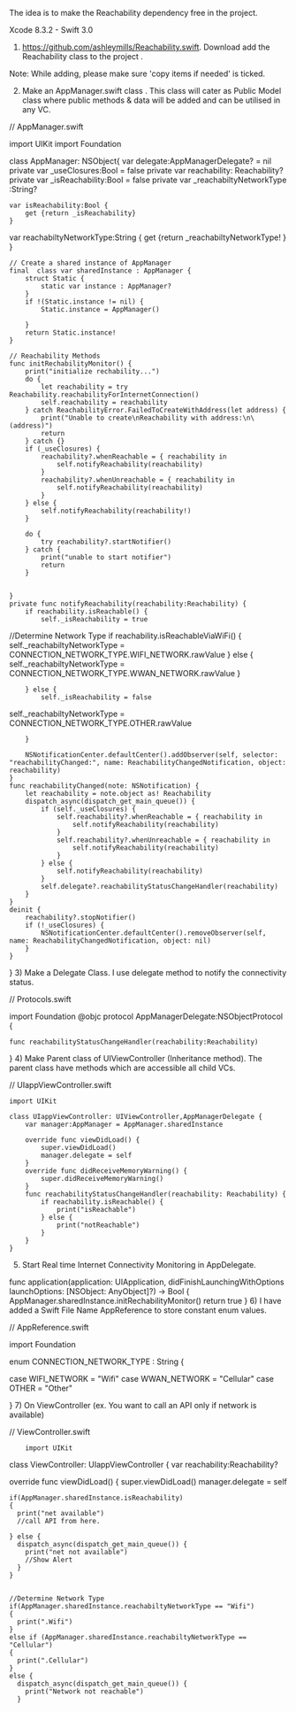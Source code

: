  The idea is to make the Reachability dependency free in the project.

Xcode 8.3.2 - Swift 3.0

1) https://github.com/ashleymills/Reachability.swift. Download add the Reachability class to the project .

Note: While adding, please make sure 'copy items if needed' is ticked.

2) Make an AppManager.swift class . This class will cater as Public Model class where public methods & data will be added and can be utilised in any VC.

//  AppManager.swift

import UIKit
import Foundation

class AppManager: NSObject{
    var delegate:AppManagerDelegate? = nil
    private var _useClosures:Bool = false
    private var reachability: Reachability?
    private var _isReachability:Bool = false
    private var _reachabiltyNetworkType :String?

    var isReachability:Bool {
        get {return _isReachability}
    }  
   var reachabiltyNetworkType:String {
    get {return _reachabiltyNetworkType! }
   }   




    // Create a shared instance of AppManager
    final  class var sharedInstance : AppManager {
        struct Static {
            static var instance : AppManager?
        }
        if !(Static.instance != nil) {
            Static.instance = AppManager()

        }
        return Static.instance!
    }

    // Reachability Methods
    func initRechabilityMonitor() {
        print("initialize rechability...")
        do {
            let reachability = try Reachability.reachabilityForInternetConnection()
            self.reachability = reachability
        } catch ReachabilityError.FailedToCreateWithAddress(let address) {
            print("Unable to create\nReachability with address:\n\(address)")
            return
        } catch {}
        if (_useClosures) {
            reachability?.whenReachable = { reachability in
                self.notifyReachability(reachability)
            }
            reachability?.whenUnreachable = { reachability in
                self.notifyReachability(reachability)
            }
        } else {
            self.notifyReachability(reachability!)
        }

        do {
            try reachability?.startNotifier()
        } catch {
            print("unable to start notifier")
            return
        }


    }        
    private func notifyReachability(reachability:Reachability) {
        if reachability.isReachable() {
            self._isReachability = true

//Determine Network Type 
      if reachability.isReachableViaWiFi() {   
        self._reachabiltyNetworkType = CONNECTION_NETWORK_TYPE.WIFI_NETWORK.rawValue
      } else {
        self._reachabiltyNetworkType = CONNECTION_NETWORK_TYPE.WWAN_NETWORK.rawValue
      }

        } else {
            self._isReachability = false
self._reachabiltyNetworkType = CONNECTION_NETWORK_TYPE.OTHER.rawValue

        }

        NSNotificationCenter.defaultCenter().addObserver(self, selector: "reachabilityChanged:", name: ReachabilityChangedNotification, object: reachability)
    }
    func reachabilityChanged(note: NSNotification) {
        let reachability = note.object as! Reachability
        dispatch_async(dispatch_get_main_queue()) {
            if (self._useClosures) {
                self.reachability?.whenReachable = { reachability in
                    self.notifyReachability(reachability)
                }
                self.reachability?.whenUnreachable = { reachability in
                    self.notifyReachability(reachability)
                }
            } else {
                self.notifyReachability(reachability)
            }
            self.delegate?.reachabilityStatusChangeHandler(reachability)
        }
    }
    deinit {
        reachability?.stopNotifier()
        if (!_useClosures) {
            NSNotificationCenter.defaultCenter().removeObserver(self, name: ReachabilityChangedNotification, object: nil)
        }
    }
}
3) Make a Delegate Class. I use delegate method to notify the connectivity status.

//  Protocols.swift

import Foundation
@objc protocol AppManagerDelegate:NSObjectProtocol {

    func reachabilityStatusChangeHandler(reachability:Reachability)
}
4) Make Parent class of UIViewController (Inheritance method). The parent class have methods which are accessible all child VCs.

//  UIappViewController.swift

    import UIKit

    class UIappViewController: UIViewController,AppManagerDelegate {
        var manager:AppManager = AppManager.sharedInstance

        override func viewDidLoad() {
            super.viewDidLoad()
            manager.delegate = self
        }
        override func didReceiveMemoryWarning() {
            super.didReceiveMemoryWarning()
        }
        func reachabilityStatusChangeHandler(reachability: Reachability) {
            if reachability.isReachable() {
                print("isReachable")
            } else {
                print("notReachable")
            }
        }
    }
5) Start Real time Internet Connectivity Monitoring in AppDelegate.

func application(application: UIApplication, didFinishLaunchingWithOptions launchOptions: [NSObject: AnyObject]?) -> Bool {
    AppManager.sharedInstance.initRechabilityMonitor()
return true
}
6) I have added a Swift File Name AppReference to store constant enum values.

//  AppReference.swift

import Foundation

enum CONNECTION_NETWORK_TYPE : String {

  case WIFI_NETWORK = "Wifi"
  case WWAN_NETWORK = "Cellular"
  case OTHER = "Other"

}
7) On ViewController (ex. You want to call an API only if network is available)

//  ViewController.swift

        import UIKit

class ViewController: UIappViewController {
  var reachability:Reachability?

  override func viewDidLoad() {
    super.viewDidLoad()
    manager.delegate = self

    if(AppManager.sharedInstance.isReachability)
    {
      print("net available")
      //call API from here.

    } else {
      dispatch_async(dispatch_get_main_queue()) {
        print("net not available")
        //Show Alert
      }
    }


    //Determine Network Type
    if(AppManager.sharedInstance.reachabiltyNetworkType == "Wifi")
    {
      print(".Wifi")
    }
    else if (AppManager.sharedInstance.reachabiltyNetworkType == "Cellular")
    {
      print(".Cellular")
    }
    else {
      dispatch_async(dispatch_get_main_queue()) {
        print("Network not reachable")
      }
